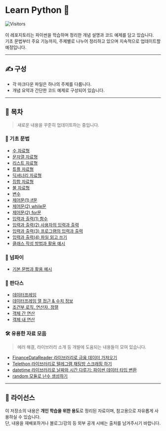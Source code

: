 # Learn Python 🐍
![Visitors](https://visitor-badge.laobi.icu/badge?page_id=zenithx31.learn-python-kor)
<br>
<br>
이 레포지토리는 파이썬을 학습하며 정리한 개념 설명과 코드 예제를 담고 있습니다.  
기초 문법부터 주요 기능까지, 주제별로 나누어 정리하고 있으며 지속적으로 업데이트할 예정입니다.



---

## ✍️ 구성

- 각 마크다운 파일은 하나의 주제를 다룹니다.
- 개념 요약과 간단한 코드 예제로 구성되어 있습니다.

---

## 📂 목차
> 새로운 내용을 꾸준히 업데이트하는 중입니다.

### 🧮 기초 문법
- [수 자료형](https://github.com/zenithx31/learn-python-kor/blob/main/basics/numeric_types.md)
- [문자열 자료형](https://github.com/zenithx31/learn-python-kor/blob/main/basics/string_types.md)
- [리스트 자료형](https://github.com/zenithx31/learn-python-kor/blob/main/basics/list_types.md)
- [튜플 자료형](https://github.com/zenithx31/learn-python-kor/blob/main/basics/tuple_types.md)
- [딕셔너리 자료형](https://github.com/zenithx31/learn-python-kor/blob/main/basics/dictionary_types.md)
- [집합 자료형](https://github.com/zenithx31/learn-python-kor/blob/main/basics/set_types.md)
- [불 자료형](https://github.com/zenithx31/learn-python-kor/blob/main/basics/boolean_types.md)
- [변수](https://github.com/zenithx31/learn-python-kor/blob/main/basics/variables.md)
- [제어문(1) if문](https://github.com/zenithx31/learn-python-kor/blob/main/basics/if_statement.md)
- [제어문(2) while문](https://github.com/zenithx31/learn-python-kor/blob/main/basics/while_loop.md)
- [제어문(2) for문](https://github.com/zenithx31/learn-python-kor/blob/main/basics/for_loop.md)
- [입력과 출력(1) 함수](https://github.com/zenithx31/learn-python-kor/blob/main/basics/functions.md)
- [입력과 출력(2) 사용자의 입력과 출력](https://github.com/zenithx31/learn-python-kor/blob/main/basics/user_input_output.md)
- [입력과 출력(3) 프로그램의 입력과 출력](https://github.com/zenithx31/learn-python-kor/blob/main/basics/program_input_output.md)
- [입력과 출력(4) 파일 읽고 쓰기](https://github.com/zenithx31/learn-python-kor/blob/main/basics/file_reading_writing.md)
- [클래스 작성 방법과 활용 예시](https://github.com/zenithx31/learn-python-kor/blob/main/basics/class_examples.md)

### 📐 넘파이
- [기본 문법과 활용 예시](https://github.com/zenithx31/learn-python-kor/blob/main/numpy/syntax_examples.md)

### 🐼 판다스
- [데이터프레임](https://github.com/zenithx31/learn-python-kor/blob/main/pandas/dataframe.md)
- [데이터프레임 열 접근 & 수치 정보](https://github.com/zenithx31/learn-python-kor/blob/main/pandas/accessing_columns_statisticalinfo.md)
- [조건부 로직, 연산자, 정렬](https://github.com/zenithx31/learn-python-kor/blob/main/pandas/conditional_logic_operators_sorting.md)
- [객체 간 연산](https://github.com/zenithx31/learn-python-kor/blob/main/pandas/operations_between_objects.md)
- [객체 내 연산](https://github.com/zenithx31/learn-python-kor/blob/main/pandas/operations_within_objects.md)

### 🛠️ 유용한 자료 모음
> 에러 해결, 라이브러리 소개 등 개발에 도움되는 내용들이 모여 있습니다.
- [FinanceDataReader 라이브러리로 금융 데이터 가져오기](https://github.com/zenithx31/learn-python-kor/blob/main/utilities/financedatareader.md)
- [Telethon 라이브러리로 텔레그램 채팅방 스크래핑 하기](https://github.com/zenithx31/learn-python-kor/blob/main/utilities/telethon.md)
- [datetime 라이브러리로 날짜와 시간 다루기: 파이썬 데이터 타입 변환](https://github.com/zenithx31/learn-python-kor/blob/main/utilities/datetime.md)
- [random 모듈로 난수 생성하기](https://github.com/zenithx31/learn-python-kor/blob/main/utilities/random.md)

---

## 📎 라이선스

이 저장소의 내용은 **개인 학습을 위한 용도**로 정리된 자료이며, 참고용으로 자유롭게 사용하실 수 있습니다.<br>
단, 내용을 재배포하거나 블로그/강의 등 외부 공개 시에는 출처를 남겨주시기 바랍니다.
